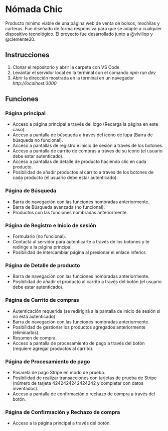 # Nómada Chic
Producto mínimo viable de una página web de venta de bolsos, mochilas y carteras. Fue diseñado de forma responsiva para que se adapte a cualquier dispositivo tecnológico. El proyecto fue desarrollado junto a @vivillop y @clemente30.

## Instrucciones
1. Clonar el repositorio y abrir la carpeta con VS Code
2. Levantar el servidor local en la terminal con el comando *npm run dev*
3. Abrir la dirección mostrada en la terminal en un navegador *http://localhost:3000*

## Funciones
### Página principal
- Acceso a página principal a través del logo (Recarga la página en este caso).
- Acceso a pantalla de búsqueda a través del ícono de lupa (Barra de búsqueda no funcional).
- Acceso a pantallas de registro e inicio de sesión a través de los botones.
- Acceso a pantalla de carrito de compras a tráves de su ícono (el usuario debe estar autenticado).
- Acceso a pantallas de detalle de producto haciendo clic en cada producto.
- Posibilidad de añadir productos al carrito a través de los botones de cada producto (el usuario debe estar autenticado).

### Página de Búsqueda
- Barra de navegación con las funciones nombradas anteriormente.
- Barra de Búsqueda avanzada (no funcional).
- Productos con las funciones nombradas anteriormente.

### Página de Registro e Inicio de sesión
- Formulario (no funcional).
- Contacta al servidor para autenticarte a través de los botones y te redirige a la página principal.
- Posibilidad de intercambiar página al presionar el enlace inferior.

### Página de Detalle de producto
- Barra de navegación con las funciones nombradas anteriormente.
- Posibilidad de añadir el producto al carrito a través del botón (el usuario debe estar autenticado).

### Página de Carrito de compras
- Autenticación requerida (se redirigirá a la pantalla de inicio de sesión si no está autenticado)
- Barra de navegación con las funciones nombradas anteriormente.
- Posibilidad de gestionar los productos agregados anteriormente (eliminarlos).
- Resumen de compra.
- Acceso a pantalla de procesamiento de pago a través del botón (requiere agregar productos al carrito).

### Página de Procesamiento de pago
- Pasarela de pago Stripe en modo de prueba.
- Posibilidad de realizar transacciones con tarjetas de prueba de Stripe (número de tarjeta 4242424242424242 y completar con datos inventados).
- Acceso a pantalla de confirmación o rechazo de compra a través del botón.

### Página de Confirmación y Rechazo de compra
- Acceso a la página principal a través del botón.
